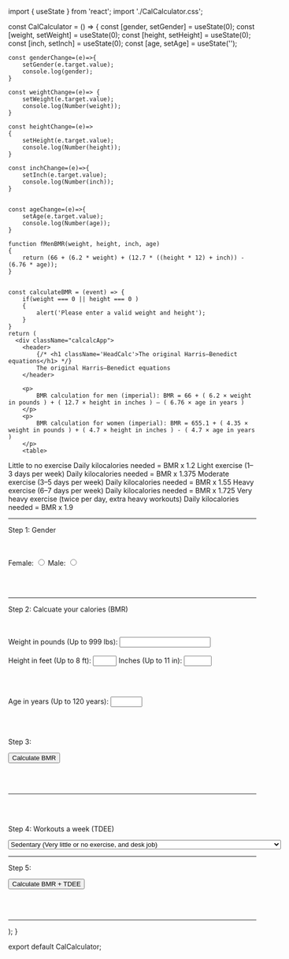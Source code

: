 import { useState } from 'react';
import './CalCalculator.css';

const CalCalculator = () => {
    const [gender, setGender] = useState(0);
    const [weight, setWeight] = useState(0);
    const [height, setHeight] = useState(0);
    const [inch, setInch] = useState(0);
    const [age, setAge] = useState('');

    const genderChange=(e)=>{
        setGender(e.target.value);
        console.log(gender);
    }

    const weightChange=(e)=> {
        setWeight(e.target.value);
        console.log(Number(weight));
    }

    const heightChange=(e)=>
    {
        setHeight(e.target.value);
        console.log(Number(height));
    }

    const inchChange=(e)=>{
        setInch(e.target.value);
        console.log(Number(inch));
    }

    
    const ageChange=(e)=>{
        setAge(e.target.value);
        console.log(Number(age));
    }

    function fMenBMR(weight, height, inch, age)
    {
        return (66 + (6.2 * weight) + (12.7 * ((height * 12) + inch)) -(6.76 * age));
    }
    

    const calculateBMR = (event) => {
        if(weight === 0 || height === 0 )
        {
            alert('Please enter a valid weight and height');
        }
    }
    return (
      <div className="calcalcApp">
        <header>
            {/* <h1 className='HeadCalc'>The original Harris–Benedict equations</h1> */}
            The original Harris–Benedict equations
        </header>

        <p>
            BMR calculation for men (imperial): BMR = 66 + ( 6.2 × weight in pounds ) + ( 12.7 × height in inches ) – ( 6.76 × age in years )
        </p>
        <p>
            BMR calculation for women (imperial): BMR = 655.1 + ( 4.35 × weight in pounds ) + ( 4.7 × height in inches ) - ( 4.7 × age in years )
        </p>
        <table>
  <tbody>
    <tr>
      <td>Little to no exercise</td>
      <td>Daily kilocalories needed = BMR x 1.2</td>
    </tr>
    <tr>
      <td>Light exercise (1–3 days per week)</td>
      <td>Daily kilocalories needed = BMR x 1.375</td>
    </tr>
    <tr>
      <td>Moderate exercise (3–5 days per week)</td>
      <td>Daily kilocalories needed = BMR x 1.55</td>
    </tr>
    <tr>
      <td>Heavy exercise (6–7 days per week)</td>
      <td>Daily kilocalories needed = BMR x 1.725</td>
    </tr>
    <tr>
      <td>Very heavy exercise (twice per day, extra heavy workouts)</td>
      <td>Daily kilocalories needed = BMR x 1.9</td>
    </tr>
  </tbody>
</table>
<hr></hr>
<p>Step 1: Gender</p>
<br></br>
<label>
  Female:
<input type="radio" id="genderF" name="gender" value="Female" onChange={genderChange} />
</label>

<label>
  Male:
<input type="radio" id="genderM" name="gender" value="Male" onChange={genderChange} />
</label>

<br></br>
<hr></hr>
<p>Step 2: Calcuate your calories (BMR)</p>
<br></br>
<label>
    Weight in pounds (Up to 999 lbs):
<input type="number" id="weight" min="o" max="999" onChange={weightChange} />
</label>
<br></br>
<label>
    Height in feet (Up to 8 ft):
<input type="number" id="heightFeet" min="0" max="8" onChange={heightChange} />
</label>
<label>
    Inches (Up to 11 in):
<input type="number" id="heightInches" min="0" max="11" onChange={inchChange}  />
</label>

<br></br>

<label>
    Age in years (Up to 120 years):
<input type="number" id="age" min="0" max="120" onChange={ageChange}  />
</label>

<br></br>

<p> Step 3: </p>
<button type="button" onClick={fMenBMR} >Calculate BMR</button>

<br></br>
<hr></hr>
<br></br>

<p> Step 4: Workouts a week (TDEE) </p>
<select id="tdee">
  <option value="1.2">Sedentary (Very little or no exercise, and desk job)</option>
  <option value="1.375">Lightly Active (Light exercise 1 to 3 days per week)</option>
  <option value="1.55">Moderately Active (Moderate exercise 3 to 5 days per week)</option>
  <option value="1.725">Very Active (Heavy exercise 6 to 7 days per week)</option>
  <option value="1.9">Extremely Active (Very intense exercise, and physical job, exercise multiple times per day)</option>
</select>

<hr></hr>

<p> Step 5: </p>
<button type='button' onClick={calculateBMR}>Calculate BMR + TDEE</button>

<br></br>
<hr></hr>
</div>
    );
  }
  
  export default CalCalculator;